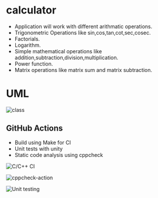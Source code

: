 # calculator
 
* Application will work with different arithmatic operations.
* Trigonometric Operations like sin,cos,tan,cot,sec,cosec.
* Factorials.
* Logarithm.
* Simple mathematical operations like addition,subtraction,division,multiplication.
* Power function.
* Matrix operations like matrix sum and matrix subtraction.





# UML
 ![class](https://github.com/99002463/calculator/blob/master/UML/class.png)




## GitHub Actions
* Build using Make for CI
* Unit tests with unity
* Static code analysis using cppcheck


![C/C++ CI](https://github.com/99002463/calculator/workflows/C/C++%20CI/badge.svg)      


![cppcheck-action](https://github.com/99002463/calculator/workflows/cppcheck-action/badge.svg)




![Unit testing](https://github.com/99002463/calculator/workflows/Unit%20testing/badge.svg)

